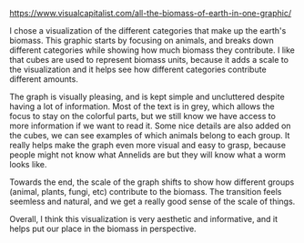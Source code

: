 https://www.visualcapitalist.com/all-the-biomass-of-earth-in-one-graphic/

I chose a visualization of the different categories that make up the earth's biomass. This graphic starts by focusing on animals, and breaks down different categories while showing how much biomass they contribute. I like that cubes are used to represent biomass units, because it adds a scale to the visualization and it helps see how different categories contribute different amounts.

The graph is visually pleasing, and is kept simple and uncluttered despite having a lot of information. Most of the text is in grey, which allows the focus to stay on the colorful parts, but we still know we have access to more information if we want to read it. Some nice details are also added on the cubes, we can see examples of which animals belong to each group. It really helps make the graph even more visual and easy to grasp, because people might not know what Annelids are but they will know what a worm looks like. 

Towards the end, the scale of the graph shifts to show how different groups (animal, plants, fungi, etc) contribute to the biomass. The transition feels seemless and natural, and we get a really good sense of the scale of things. 

Overall, I think this visualization is very aesthetic and informative, and it helps put our place in the biomass in perspective. 
